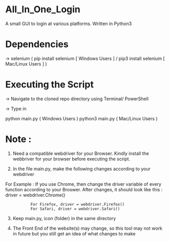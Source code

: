 # All_In_One_Login

A small GUI to login at various platforms. Written in Python3


# Dependencies

-> selenium ( pip install selenium [ Windows Users ] / pip3 install selenium [ Mac/Linux Users ] )

# Executing the Script

-> Navigate to the cloned repo directory using Terminal/ PowerShell

-> Type in 
   
   python main.py ( Windows Users )
   python3 main.py ( Mac/Linux Users )

# Note : 

1. Need a compatible webdriver for your Browser. Kindly install the webbriver for your browser before executing the script.

2. In the file main.py, make the following changes according to your webdriver

 For Example : If you use Chrome, then change the driver variable of every function according to your Broswer. 
               After changes, it should look like this : driver = webdriver.Chrome()
                 
               For Firefox, driver = webdriver.Firefox()
               For Safari, driver = webdriver.Safari()

3. Keep main.py, icon (folder) in the same directory

4. The Front End of the website(s) may change, so this tool may not work in future but you still get an idea of what changes to make
